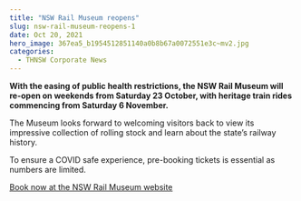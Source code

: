 ```yaml
---
title: "NSW Rail Museum reopens"
slug: nsw-rail-museum-reopens-1
date: Oct 20, 2021
hero_image: 367ea5_b1954512851140a0b8b67a0072551e3c~mv2.jpg
categories:
  - THNSW Corporate News
---
```



**With the easing of public health restrictions, the NSW Rail Museum will re-open on weekends from Saturday 23 October, with heritage train rides commencing from Saturday 6 November.**

The Museum looks forward to welcoming visitors back to view its impressive collection of rolling stock and learn about the state’s railway history.

To ensure a COVID safe experience, pre-booking tickets is essential as numbers are limited.

[Book now at the NSW Rail Museum website](http://www.nswrailmuseum.com.au)
